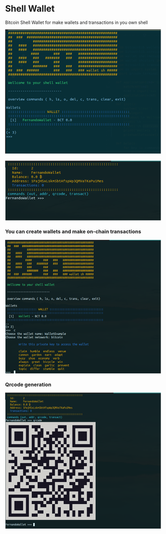 # Shell Wallet 

Bitcoin Shell Wallet for make wallets and transactions in you own shell

![alt bitcoin Shell overview image 1](image.png)

####
![alt text](image-1.png)

### You can create wallets and make on-chain transactions
![alt text](image-3.png)

### Qrcode generation
![alt text](image-2.png)

